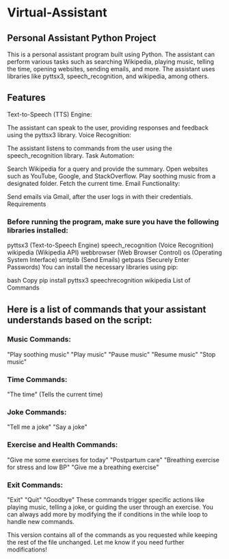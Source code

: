 # Virtual-Assistant
## Personal Assistant Python Project
This is a personal assistant program built using Python. The assistant can perform various tasks such as searching Wikipedia, playing music, telling the time, opening websites, sending emails, and more. The assistant uses libraries like pyttsx3, speech_recognition, and wikipedia, among others.

## Features
Text-to-Speech (TTS) Engine:

The assistant can speak to the user, providing responses and feedback using the pyttsx3 library.
Voice Recognition:

The assistant listens to commands from the user using the speech_recognition library.
Task Automation:

Search Wikipedia for a query and provide the summary.
Open websites such as YouTube, Google, and StackOverflow.
Play soothing music from a designated folder.
Fetch the current time.
Email Functionality:

Send emails via Gmail, after the user logs in with their credentials.
Requirements
### Before running the program, make sure you have the following libraries installed:

pyttsx3 (Text-to-Speech Engine)
speech_recognition (Voice Recognition)
wikipedia (Wikipedia API)
webbrowser (Web Browser Control)
os (Operating System Interface)
smtplib (Send Emails)
getpass (Securely Enter Passwords)
You can install the necessary libraries using pip:

bash
Copy
pip install pyttsx3 speechrecognition wikipedia
List of Commands
## Here is a list of commands that your assistant understands based on the script:

### Music Commands:
"Play soothing music"
"Play music"
"Pause music"
"Resume music"
"Stop music"
### Time Commands:
"The time" (Tells the current time)
### Joke Commands:
"Tell me a joke"
"Say a joke"
### Exercise and Health Commands:
"Give me some exercises for today"
"Postpartum care"
"Breathing exercise for stress and low BP"
"Give me a breathing exercise"
### Exit Commands:
"Exit"
"Quit"
"Goodbye"
These commands trigger specific actions like playing music, telling a joke, or guiding the user through an exercise. You can always add more by modifying the if conditions in the while loop to handle new commands.

This version contains all of the commands as you requested while keeping the rest of the file unchanged. Let me know if you need further modifications!
